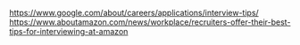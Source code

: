 https://www.google.com/about/careers/applications/interview-tips/
https://www.aboutamazon.com/news/workplace/recruiters-offer-their-best-tips-for-interviewing-at-amazon
